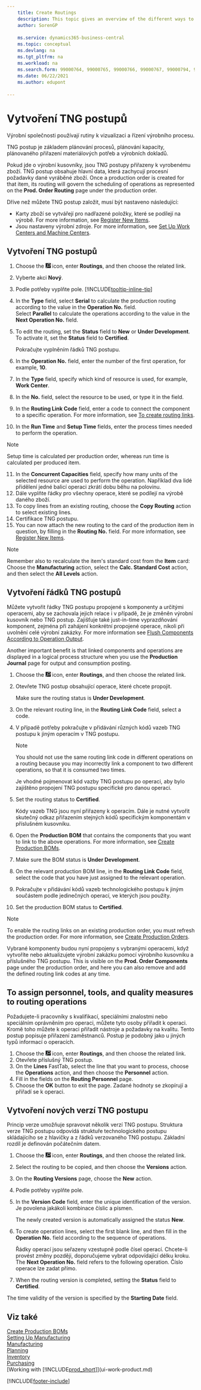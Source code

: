 ```yaml
---
    title: Create Routings
    description: This topic gives an overview of the different ways to create routings including prerequisites required and how to create routing links.
    author: SorenGP

    ms.service: dynamics365-business-central
    ms.topic: conceptual
    ms.devlang: na
    ms.tgt_pltfrm: na
    ms.workload: na
    ms.search.form: 99000764, 99000765, 99000766, 99000767, 99000794, 99000796, 99000798, 99000806, 99000808, 99000810, 99000817, 99000834, 99000835, 99000836, 99000837, 99000840, 99000841, 99000844, 99000845
    ms.date: 06/22/2021
    ms.author: edupont

---
```

# Vytvoření TNG postupů

Výrobní společnosti používají rutiny k vizualizaci a řízení výrobního procesu.

TNG postup je základem plánování procesů, plánování kapacity, plánovaného přiřazení materiálových potřeb a výrobních dokladů.

Pokud jde o výrobní kusovníky, jsou TNG postupy přiřazeny k vyrobenému zboží. TNG postup obsahuje hlavní data, která zachycují procesní požadavky dané vyráběné zboží. Once a production order is created for that item, its routing will govern the scheduling of operations as represented on the **Prod. Order Routing** page under the production order.

Dříve než můžete TNG postup založit, musí být nastaveno následující:

- Karty zboží se vytvářejí pro nadřazené položky, které se podílejí na výrobě. For more information, see [Register New Items](inventory-how-register-new-items.md).
- Jsou nastaveny výrobní zdroje. For more information, see [Set Up Work Centers and Machine Centers](production-how-to-set-up-work-and-machine-centers.md).

## Vytvoření TNG postupů

1. Choose the ![Lightbulb that opens the Tell Me feature.](media/ui-search/search_small.png "Tell me what you want to do") icon, enter **Routings**, and then choose the related link.
2. Vyberte akci **Nový**.
3. Podle potřeby vyplňte pole. [!INCLUDE[tooltip-inline-tip](includes/tooltip-inline-tip_md.md)]
4. In the **Type** field, select **Serial** to calculate the production routing according to the value in the **Operation No.** field.  
   Select **Parallel** to calculate the operations according to the value in the **Next Operation No.** field.
5. To edit the routing, set the **Status** field to **New** or **Under Development**. To activate it, set the **Status** field to **Certified**.

   Pokračujte vyplněním řádků TNG postupu.
6. In the **Operation No.** field, enter the number of the first operation, for example,  **10**.
7. In the **Type** field, specify which kind of resource is used, for example, **Work Center**.
8. In the **No.** field, select the resource to be used, or type it in the field.
9. In the **Routing Link Code** field, enter a code to connect the component to a specific operation. For more information, see [To create routing links](production-how-to-create-routings.md#to-create-routing-links).
10. In the **Run Time** and **Setup Time** fields, enter the process times needed to perform the operation.

   > [!NOTE]
   > Setup time is calculated per production order, whereas run time is calculated per produced item.

11. In the **Concurrent Capacities** field, specify how many units of the selected resource are used to perform the operation. Například dva lidé přidělení jedné balicí operaci zkrátí dobu běhu na polovinu.
12. Dále vyplňte řádky pro všechny operace, které se podílejí na výrobě daného zboží.
13. To copy lines from an existing routing, choose the **Copy Routing** action to select existing lines.
14. Certifikace TNG postupu.
15. You can now attach the new routing to the card of the production item in question, by filling in the **Routing No.** field. For more information, see [Register New Items](inventory-how-register-new-items.md).

> [!NOTE]  
> Remember also to recalculate the item's standard cost from the **Item** card: Choose the **Manufacturing** action, select the **Calc. Standard Cost** action, and then select the **All Levels** action.

## Vytvoření řádků TNG postupů

Můžete vytvořit řádky TNG postupu propojené s komponenty a určitými operacemi, aby se zachovala jejich relace i v případě, že je změněn výrobní kusovník nebo TNG postup. Zajišťuje také just-in-time vyprazdňování komponent, zejména při zahájení konkrétní propojené operace, nikoli při uvolnění celé výrobní zakázky. For more information see [Flush Components According to Operation Output](production-how-to-flush-components-according-to-operation-output.md).

Another important benefit is that linked components and operations are displayed in a logical process structure when you use the **Production Journal** page for output and consumption posting.

1. Choose the ![Lightbulb that opens the Tell Me feature.](media/ui-search/search_small.png "Tell me what you want to do") icon, enter **Routings**, and then choose the related link.
2. Otevřete TNG postup obsahující operace, které chcete propojit.

   Make sure the routing status is **Under Development**.

3. On the relevant routing line, in the **Routing Link Code** field, select a code.
4. V případě potřeby pokračujte v přidávání různých kódů vazeb TNG postupu k jiným operacím v TNG postupu.

   > [!NOTE]  
   > You should not use the same routing link code in different operations on a routing because you may incorrectly link a component to two different operations, so that it is consumed two times.
   >
   > Je vhodné pojmenovat kód vazby TNG postupu po operaci, aby bylo zajištěno propojení TNG postupu specifické pro danou operaci.

5. Set the routing status to **Certified**.

   Kódy vazeb TNG jsou nyní přiřazeny k operacím. Dále je nutné vytvořit skutečný odkaz přiřazením stejných kódů specifickým komponentám v příslušném kusovníku.

6. Open the **Production BOM** that contains the components that you want to link to the above operations. For more information, see [Create Production BOMs](production-how-to-create-production-boms.md).
7. Make sure the BOM status is **Under Development**.
8. On the relevant production BOM line, in the **Routing Link Code** field, select the code that you have just assigned to the relevant operation.
9. Pokračujte v přidávání kódů vazeb technologického postupu k jiným součástem podle jedinečných operací, ve kterých jsou použity.
10. Set the production BOM status to **Certified**.

   > [!NOTE]  
   > To enable the routing links on an existing production order, you must refresh the production order. For more information, see [Create Production Orders](production-how-to-create-production-orders.md).

Vybrané komponenty budou nyní propojeny s vybranými operacemi, když vytvoříte nebo aktualizujete výrobní zakázku pomocí výrobního kusovníku a příslušného TNG postupu. This is visible on the **Prod. Order Components** page under the production order, and here you can also remove and add the defined routing link codes at any time.

## To assign personnel, tools, and quality measures to routing operations

Požadujete-li pracovníky s kvalifikací, speciálními znalostmi nebo speciálním oprávněním pro operaci, můžete tyto osoby přiřadit k operaci. Kromě toho můžete k operaci přiřadit nástroje a požadavky na kvalitu. Tento postup popisuje přiřazení zaměstnanců. Postup je podobný jako u jiných typů informací o operacích.

1. Choose the ![Lightbulb that opens the Tell Me feature.](media/ui-search/search_small.png "Tell me what you want to do") icon, enter **Routings**, and then choose the related link.
2. Otevřete příslušný TNG postup.
3. On the **Lines** FastTab, select the line that you want to process, choose the **Operations** action, and then choose the **Personnel** action.
4. Fill in the fields on the **Routing Personnel** page.
5. Choose the **OK** button to exit the page. Zadané hodnoty se zkopírují a přiřadí se k operaci.

## Vytvoření nových verzí TNG postupu

Princip verze umožňuje spravovat několik verzí TNG postupu. Struktura verze TNG postupu odpovídá struktuře technologického postupu skládajícího se z hlavičky a z řádků verzovaného TNG postupu. Základní rozdíl je definován počátečním datem.

1. Choose the ![Lightbulb that opens the Tell Me feature.](media/ui-search/search_small.png "Tell me what you want to do") icon, enter **Routings**, and then choose the related link.
2. Select the routing to be copied, and then choose the **Versions** action.
3. On the **Routing Versions** page, choose the **New** action.
4. Podle potřeby vyplňte pole.
5. In the **Version Code** field, enter the unique identification of the version. Je povolena jakákoli kombinace číslic a písmen.

   The newly created version is automatically assigned the status **New**.
6. To create operation lines, select the first blank line, and then fill in the **Operation No.** field according to the sequence of operations.

   Řádky operací jsou seřazeny vzestupně podle čísel operací. Chcete-li provést změny později, doporučujeme vybrat odpovídající délku kroku. The **Next Operation No.** field refers to the following operation. Číslo operace lze zadat přímo.

7. When the routing version is completed, setting the **Status** field to **Certified**.

The time validity of the version is specified by the **Starting Date** field.

## Viz také

[Create Production BOMs](production-how-to-create-production-boms.md)  
[Setting Up Manufacturing](production-configure-production-processes.md)  
[Manufacturing](production-manage-manufacturing.md)  
[Planning](production-planning.md)  
[Inventory](inventory-manage-inventory.md)  
[Purchasing](purchasing-manage-purchasing.md)  
[Working with [!INCLUDE[prod_short](includes/prod_short.md)]](ui-work-product.md)


[!INCLUDE[footer-include](includes/footer-banner.md)]